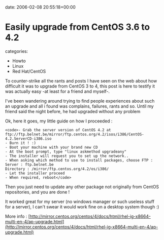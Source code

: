 


date: 2006-02-08 20:55:18+00:00


# Easily upgrade from CentOS 3.6 to 4.2

categories:
- Howto
- Linux
- Red Hat/CentOS


To counter-strike all the rants and posts I have seen on the web about how difficult it was to upgrade from CentOS 3 to 4, this post is here to testify it was actually easy -at least for a friend and myself-.



I've been wandering around trying to find people experiences about such an upgrade and all i found was complains, failures, rants and so. Until my friend said the night before, he had upgraded without any problem

Ok, here it goes, my little guide on how I proceeded : 


    
    <code>- Grab the server version of CentOS 4.2 at ftp://ftp.belnet.be/mirror/ftp.centos.org/4.2/isos/i386/CentOS-4.2.ServerCD-i386.iso
    - Burn it ! :)
    - Boot your machine with your brand new CD
    - At the boot prompt, type "linux askmethod upgradeany"
    - The installer will request you to set up the network..
    - When asking which method to use to install packages, choose FTP :
    Server : ftp.belnet.be
    Directory : /mirror/ftp.centos.org/4.2/os/i386/
    - Let the installer proceed
    - When required, reboot</code>



Then you just need to update any other package not originally from CentOS repositories, and you are done !

It worked great for my server (no windows manager or such useless stuff for a server), I can't swear it would work fine on a desktop system though :)

More info : [http://mirror.centos.org/centos/4/docs/html/rhel-ig-x8664-multi-en-4/ap-upgrade.html](http://mirror.centos.org/centos/4/docs/html/rhel-ig-x8664-multi-en-4/ap-upgrade.html)
